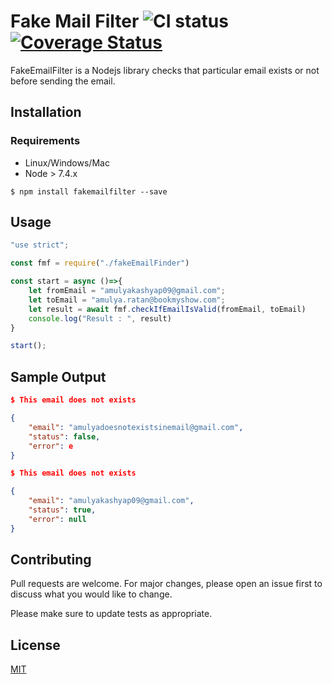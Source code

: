 # Fake Mail Filter ![CI status](https://img.shields.io/badge/build-passing-brightgreen.svg) [![Coverage Status](https://coveralls.io/repos/github/amulyakashyap09/fakemailfilter/badge.svg?branch=master)](https://coveralls.io/github/amulyakashyap09/fakemailfilter?branch=master)

FakeEmailFilter is a Nodejs library checks that particular email exists or not before sending the email.

## Installation

### Requirements
* Linux/Windows/Mac
* Node > 7.4.x

`$ npm install fakemailfilter --save`

## Usage

```javascript
"use strict";

const fmf = require("./fakeEmailFinder")

const start = async ()=>{
    let fromEmail = "amulyakashyap09@gmail.com";
    let toEmail = "amulya.ratan@bookmyshow.com";
    let result = await fmf.checkIfEmailIsValid(fromEmail, toEmail)
    console.log("Result : ", result)    
}

start();
```

## Sample Output
```json
$ This email does not exists

{
    "email": "amulyadoesnotexistsinemail@gmail.com", 
    "status": false, 
    "error": e
}

$ This email does not exists

{
    "email": "amulyakashyap09@gmail.com", 
    "status": true, 
    "error": null
}
```

## Contributing
Pull requests are welcome. For major changes, please open an issue first to discuss what you would like to change.

Please make sure to update tests as appropriate.

## License
[MIT](https://choosealicense.com/licenses/mit/)